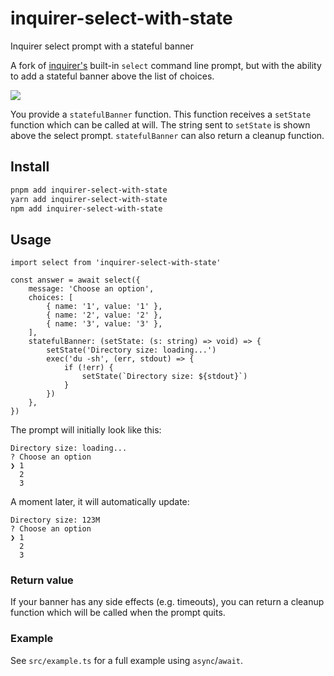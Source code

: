 # inquirer-select-with-state

Inquirer select prompt with a stateful banner

A fork of [inquirer's](https://github.com/SBoudrias/Inquirer.js) built-in `select` command line prompt, but with the ability to add a stateful banner above the list of choices.

![](https://github.com/user-attachments/assets/a77b4eaa-f1a1-4a89-83ab-30ecea57110e)

You provide a `statefulBanner` function. This function receives a `setState` function which can be called at will. The string sent to `setState` is shown above the select prompt. `statefulBanner` can also return a cleanup function.

## Install

```sh
pnpm add inquirer-select-with-state
yarn add inquirer-select-with-state
npm add inquirer-select-with-state
```

## Usage

```tsx
import select from 'inquirer-select-with-state'

const answer = await select({
    message: 'Choose an option',
    choices: [
        { name: '1', value: '1' },
        { name: '2', value: '2' },
        { name: '3', value: '3' },
    ],
    statefulBanner: (setState: (s: string) => void) => {
        setState('Directory size: loading...')
        exec('du -sh', (err, stdout) => {
            if (!err) {
                setState(`Directory size: ${stdout}`)
            }
        })
    },
})
```

The prompt will initially look like this:

```tsx
Directory size: loading...
? Choose an option
❯ 1
  2
  3
```

A moment later, it will automatically update:

```tsx
Directory size: 123M
? Choose an option
❯ 1
  2
  3
```

### Return value

If your banner has any side effects (e.g. timeouts), you can return a cleanup function which will be called when the prompt quits.

### Example

See `src/example.ts` for a full example using `async`/`await`.
